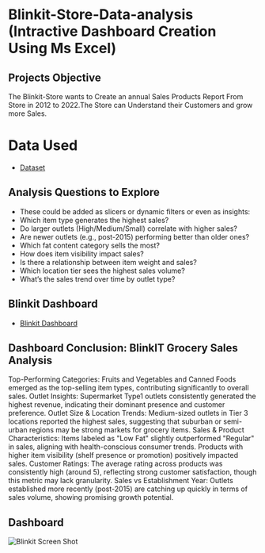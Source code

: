 # Blinkit-Store-Data-analysis (Intractive Dashboard Creation Using Ms Excel)
## Projects Objective
The Blinkit-Store wants to Create an annual Sales Products Report From Store in 2012 to 2022.The Store can Understand their Customers and grow more Sales.

# Data Used
- <a href="https://github.com/vigneshsethu/Data-Analysis-PowerBi/blob/main/BlinkIT%20Grocery%20Data.xlsx"> Dataset</a>


## Analysis Questions to Explore
- These could be added as slicers or dynamic filters or even as insights:
- Which item type generates the highest sales?
- Do larger outlets (High/Medium/Small) correlate with higher sales?
- Are newer outlets (e.g., post-2015) performing better than older ones?
- Which fat content category sells the most?
- How does item visibility impact sales?
- Is there a relationship between item weight and sales?
- Which location tier sees the highest sales volume?
- What’s the sales trend over time by outlet type?
## Blinkit Dashboard
- <a href="https://github.com/vigneshsethu/Data-Analysis-PowerBi/blob/main/Blinkit%20Screen%20Shot.PNG">Blinkit Dashboard</a>

## Dashboard Conclusion: BlinkIT Grocery Sales Analysis
Top-Performing Categories:
Fruits and Vegetables and Canned Foods emerged as the top-selling item types, contributing significantly to overall sales.
Outlet Insights:
Supermarket Type1 outlets consistently generated the highest revenue, indicating their dominant presence and customer preference.
Outlet Size & Location Trends:
Medium-sized outlets in Tier 3 locations reported the highest sales, suggesting that suburban or semi-urban regions may be strong markets for grocery items.
Sales & Product Characteristics:
Items labeled as "Low Fat" slightly outperformed "Regular" in sales, aligning with health-conscious consumer trends.
Products with higher item visibility (shelf presence or promotion) positively impacted sales.
Customer Ratings:
The average rating across products was consistently high (around 5), reflecting strong customer satisfaction, though this metric may lack granularity.
Sales vs Establishment Year:
Outlets established more recently (post-2015) are catching up quickly in terms of sales volume, showing promising growth potential.

## Dashboard
![Blinkit Screen Shot](https://github.com/user-attachments/assets/b058bc6a-1937-4a30-abdc-f5c28098f81c)

